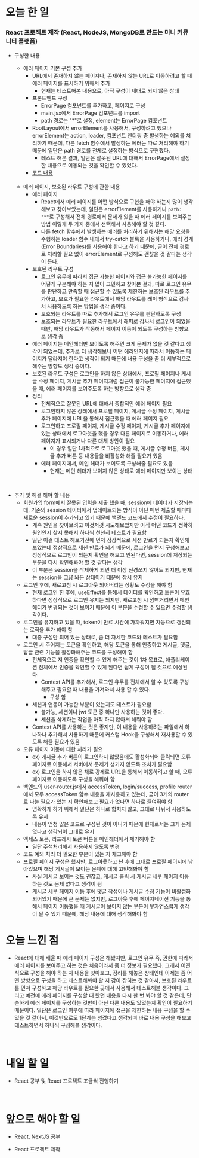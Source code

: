 # 오늘 한 일

### React 프로젝트 제작 (React, NodeJS, MongoDB로 만드는 미니 커뮤니티 플랫폼)

- 구성한 내용

  - 에러 페이지 기본 구성 추가
    - URL에서 존재하지 않는 페이지나, 존재하지 않는 URL로 이동하려고 할 때 에러 페이지를 표시하기 위해서 추가
      - 현재는 테스트해본 내용으로, 아직 구성이 제대로 되지 않은 상태
    - 프론트엔드 구성
      - ErrorPage 컴포넌트를 추가하고, 페이지로 구성
      - main.jsx에서 ErrorPage 컴포넌트를 import
      - path 경로는 "\*"로 설정, element는 ErrorPage 컴포넌트
    - RootLayout에서 errorElement를 사용해서, 구성하려고 했으나 errorElement는 action, loader, 컴포넌트 렌더링 중 발생하는 예외를 처리하기 때문에, 다른 fetch 함수에서 발생하는 에러는 따로 처리해야 하기 때문에 일단은 path 경로를 전체로 설정하는 방식으로 구현했다.
      - 테스트 해본 결과, 일단은 잘못된 URL에 대해서 ErrorPage에서 설정한 내용으로 이동되는 것을 확인할 수 있었다.
    - [코드 내용](https://github.com/jeongsangtae/mini-community-platform/commit/70ea5223d9c27e774ac983bc44b16c3e5df3ded5)

  <br />

  - 에러 페이지, 보호된 라우트 구성에 관한 내용
    - 에러 페이지
      - React에서 에러 페이지를 어떤 방식으로 구현을 해야 하는지 많이 생각해보고 찾아보았는데, 일단은 errorElement를 사용하거나 `path: "*"`로 구성해서 전체 경로에서 문제가 있을 때 에러 페이지를 보여주는 방법 이렇게 두 가지 중에서 선택해서 사용해야 할 것 같다.
      - 다른 fetch 함수에서 발생하는 에러를 처리하기 위해서는 해당 요청을 수행하는 loader 함수 내에서 try-catch 블록을 사용하거나, 에러 경계 (Error Boundaries)를 사용해야 한다고 하기 때문에, 굳이 전체 경로로 처리할 필요 없이 errorElement로 구성해도 괜찮을 것 같다는 생각이 든다.
    - 보호된 라우트 구성
      - 로그인 유무에 따라서 접근 가능한 페이지와 접근 불가능한 페이지를 어떻게 구분해야 하는 지 많이 고민하고 찾아본 결과, 따로 로그인 유무를 판단하고 만족할 때 접근할 수 있도록 제한하는 보호된 라우트를 추가하고, 보호가 필요한 라우트에서 해당 라우트를 래퍼 형식으로 감싸서 사용하도록 하는 방법을 생각 중이다.
      - 보호되는 라우트를 따로 추가해서 로그인 유무를 판단하도록 구성
      - 보호되는 라우트가 필요한 라우트에서 래퍼로 감싸서 로그인이 되었을 때만, 해당 라우트가 작동해서 페이지 이동이 되도록 구성하는 방향으로 생각 중
    - 에러 페이지는 메인헤더만 보이도록 해주면 크게 문제가 없을 것 같다고 생각이 되었는데, 추가로 더 생각해보니 어떤 에러인지에 따라서 이동하는 페이지가 달라져야 한다고 생각이 되기 때문에 내용 구성을 좀 더 세부적으로 해주는 방향도 생각 중이다.
    - 보호된 라우트 구성은 로그인을 하지 않은 상태에서, 프로필 페이지나 게시글 수정 페이지, 게시글 추가 페이지처럼 접근이 불가능한 페이지에 접근했을 때, 에러 페이지를 보여주도록 하는 방향으로 생각 중
    - 정리
      - 전체적으로 잘못된 URL에 대해서 종합적인 에러 페이지 필요
      - 로그인하지 않은 상태에서 프로필 페이지, 게시글 수정 페이지, 게시글 추가 페이지에 URL을 통해서 접근했을 때 에러 페이지 필요
      - 로그인하고 프로필 페이지, 게시글 수정 페이지, 게시글 추가 페이지에 있는 상태에서 로그아웃을 했을 경우 다른 페이지로 이동하거나, 에러 페이지가 표시되거나 다른 대체 방안이 필요
        - 이 경우 일단 1차적으로 로그아웃 했을 때, 게시글 수정 버튼, 게시글 추가 버튼 등 내용들을 비활성화 해줄 필요가 있음
      - 에러 페이지에서, 메인 헤더가 보이도록 구성해줄 필요도 있음
        - 현재는 메인 헤더가 보이지 않은 상태로 에러 페이지만 보이는 상태

<br />

- 추가 및 해결 해야 할 내용
  - 회원가입 form에서 잘못된 입력을 제출 했을 때, session에 데이터가 저장되는데, 기존의 session 데이터에서 업데이트되는 방식이 아닌 매번 제출할 때마다 새로운 session이 추가되고 있기 때문에 백엔드 코드에서 수정이 필요하다.
    - 계속 원인을 찾아보려고 이것저것 시도해보았지만 아직 어떤 코드가 정확히 원인인지 찾지 못해서 하나씩 천천히 테스트가 필요함
    - 일단 이걸 테스트 해보기전에 먼저 정상적으로 세션 만료가 되는지 확인해보았는데 정상적으로 세션 만료가 되기 때문에, 로그인을 먼저 구성해보고 정상적으로 로그인이 되는지 확인을 해보고 안된다면, session에 저장되는 부분을 다시 확인해봐야 할 것 같다는 생각
    - 이 부분은 session을 삭제하게 되면 더 이상 신경쓰지 않아도 되지만, 현재는 session을 그냥 놔둔 상태이기 떄문에 잠시 유지
  - 로그인 후에, 새로고침 시 로그아웃 되어버리는 상황도 수정을 해야 함
    - 현재 로그인 한 후에, useEffect를 통해서 데이터를 확인하고 토큰이 유효하다면 정상적으로 로그인 유지는 되지만, 새로고침 시 깜빡거리면서 메인헤더가 변경되는 것이 보이기 때문에 이 부분을 수정할 수 있으면 수정할 생각이다.
  - 로그인을 유지하고 있을 때, token이 만료 시간에 가까워지면 자동으로 갱신되는 로직을 추가 해야 함
    - 대충 구성만 되어 있는 상태로, 좀 더 자세한 코드와 테스트가 필요함
  - 로그인 시 주어지는 토큰을 확인하고, 해당 토큰을 통해 인증하고 게시글, 댓글, 답글 관련 기능을 활성화해주는 코드를 구성해야 함
    - 전체적으로 저 인증을 확인할 수 있게 해주는 것이 1차 목표로, 애플리케이션 전체에서 인증을 확인할 수 있게 된다면 쉽게 구성이 될 것으로 예상된다.
      - Context API를 추가해서, 로그인 유무를 전체에서 알 수 있도록 구성해주고 필요할 때 내용을 가져와서 사용 할 수 있다.
        - 구성 함
    - 세션과 연동이 가능한 부분이 있는지도 테스트가 필요함
      - 불가능, 세션이나 jwt 토큰 중 하나만 사용하는 것이 좋다.
      - 세션을 삭제하는 작업을 아직 하지 않아서 해줘야 함
    - Context API를 사용하는 것은 좋지만, 이 내용을 사용하려는 파일에서 하나하나 추가해서 사용하기 때문에 커스텀 Hook을 구성해서 재사용할 수 있도록 해줄 필요가 있음
  - 오류 페이지 이동에 대한 처리가 필요
    - ex) 게시글 추가 버튼이 로그인하지 않았음에도 활성화되어 클릭되면 오류 페이지로 이동해서 서버에서 문제가 생기지 않도록 조치가 필요함
    - ex) 로그인을 하지 않은 채로 강제로 URL을 통해서 이동하려고 할 때, 오류 페이지로 이동하도록 구성을 해줘야 함
  - 백엔드의 user-router.js에서 accessToken, login/success, profile router에서 모두 accessToken 함수 내용을 재사용하고 있는데, 굳이 3개의 router로 나눌 필요가 있는 지 확인해보고 필요가 없다면 하나로 줄여줘야 함
    - 명확하게 하기 위해서 일단은 하나로 합치지 않고, 그대로 나눠서 사용하도록 유지
    - 내용이 엄청 많은 코드로 구성된 것이 아니기 때문에 현재로서는 크게 문제 없다고 생각되어 그대로 유지
  - 액세스 토큰, 리프레시 토큰 버튼을 메인헤더에서 제거해야 함
    - 일단 주석처리해서 사용하지 않도록 변경
  - 코드 예외 처리 더 필요한 부분이 있는 지 체크해야 함
  - 프로필 페이지 구성은 했지만, 로그아웃하고 난 후에 그대로 프로필 페이지에 남아있으며 해당 게시글이 보이는 문제에 대해 고민해봐야 함
    - 사실 게시글 보이는 것도 괜찮고, 게시글 클릭 시 게시글 세부 페이지 이동하는 것도 문제 없다고 생각이 됨
    - 게시글 세부 페이지 이동 후에 댓글 작성이나 게시글 수정 기능이 비활성화 되어있기 때문에 큰 문제는 없지만, 로그아웃 후에 페이지네이션 기능을 통해서 페이지 이동했을 때 게시글이 보이지 않는 부분이 부자연스럽게 생각이 될 수 있기 때문에, 해당 내용에 대해 생각해봐야 함

# 오늘 느낀 점

- React에 대해 배울 때 에러 페이지 구성은 해봤지만, 로그인 유무 즉, 권한에 따라서 에러 페이지를 보여주고 하는 것은 처음이라서 좀 더 정보가 필요했다. 그래서 어떤식으로 구성을 해야 하는 지 내용을 찾아보고, 정리를 해놓은 상태인데 이제는 좀 어떤 방향으로 구성을 하고 테스트해봐야 할 지 감이 잡히는 것 같아서, 보호된 라우트를 먼저 구성하고 해당 라우트를 필요한 곳에서 사용해서 테스트해볼 생각이다. 그리고 예전에 에러 페이지를 구성할 때 봤던 내용을 다시 한 번 봐야 할 것 같은데, 단순하게 에러 페이지를 구성하는 것만이 아닌 다른 내용도 있었는지 확인이 필요하기 때문이다. 일단은 로그인 여부에 따라 페이지에 접근을 제한하는 내용 구성을 할 수 있을 것 같아서, 이것만으로도 1단계는 넘겼다고 생각되며 바로 내용 구성을 해보고 테스트하면서 하나씩 구성해볼 생각이다.

<br />

# 내일 할 일

- React 공부 및 React 프로젝트 조금씩 진행하기

<br />

# 앞으로 해야 할 일

- React, NextJS 공부

- React 프로젝트 제작
